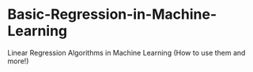 # Basic-Regression-in-Machine-Learning
Linear Regression Algorithms in Machine Learning (How to use them and more!)
